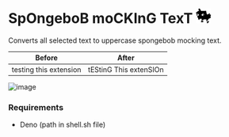 # SpOngeboB moCKInG TexT <img src="icon.png" alt="image" width="30"/>

Converts all selected text to uppercase spongebob mocking text.

Before|After
-|-
testing this extension|tEStinG This extenSIOn

<img src="https://mobilesyrup.com/wp-content/uploads/2019/01/mocking-spongebob.jpg" alt="image" width="400"/>

<br>

### Requirements

- Deno (path in shell.sh file)
